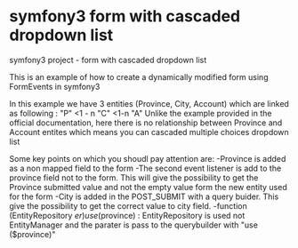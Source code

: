 # symfony3 form with cascaded dropdown list
symfony3 project - form with cascaded dropdown list

This is an example of how to create a dynamically modified form using FormEvents in symfony3

In this example we have 3 entities (Province, City, Account) which are linked as following : "P" <1 - n "C" <1-n "A"
Unlike the example provided in the official documentation, here there is no relationship between Province and Account entites which means you can cascaded multiple choices dropdown list

Some key points on which you shoudl pay attention are:
-Province is added as a non mapped field to the form
-The second event listener is add to the province field not to the form. This will give the possibility to get the Province submitted value and not the empty value form the new entity used for the form
-City is added in the POST_SUBMIT with a query buider. This give the possibility to get the correct value to city field.
-function (EntityRepository $er) use ($province) : EntityRepository is used not EntityManager and the parater is pass to the querybuilder with "use ($province)"



